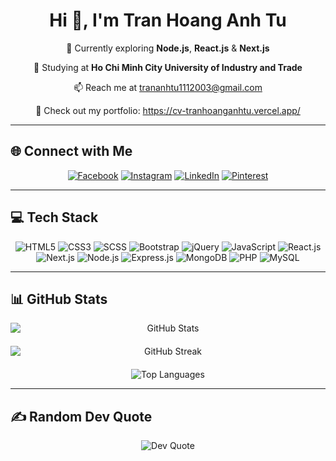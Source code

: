 <h1 align="center">Hi 👋, I'm Tran Hoang Anh Tu</h1> 
<p align="center">🌱 Currently exploring <strong>Node.js</strong>, <strong>React.js</strong> & <strong>Next.js</strong></p> 
<p align="center">🔭 Studying at <strong>Ho Chi Minh City University of Industry and Trade</strong></p> 
<p align="center">📫 Reach me at <a href="mailto:trananhtu1112003@gmail.com">trananhtu1112003@gmail.com</a></p> 
<p align="center">💼 Check out my portfolio: <a href="https://cv-tranhoanganhtu.vercel.app/">https://cv-tranhoanganhtu.vercel.app/</a></p>  

---

## 🌐 Connect with Me
<div align="center">   
  <a href="https://facebook.com/trhgatu"><img src="https://img.shields.io/badge/Facebook-%231877F2.svg?style=for-the-badge&logo=Facebook&logoColor=white" alt="Facebook"/></a>   
  <a href="https://instagram.com/th_atu"><img src="https://img.shields.io/badge/Instagram-%23E4405F.svg?style=for-the-badge&logo=Instagram&logoColor=white" alt="Instagram"/></a>   
  <a href="https://linkedin.com/in/tranhoanganhtu"><img src="https://img.shields.io/badge/LinkedIn-%230077B5.svg?style=for-the-badge&logo=linkedin&logoColor=white" alt="LinkedIn"/></a>   
  <a href="https://pinterest.com/trhgatu"><img src="https://img.shields.io/badge/Pinterest-%23E60023.svg?style=for-the-badge&logo=Pinterest&logoColor=white" alt="Pinterest"/></a> 
</div>  

---

## 💻 Tech Stack
<div align="center">   
  <img src="https://img.shields.io/badge/HTML5-%23E34F26.svg?style=for-the-badge&logo=html5&logoColor=white" alt="HTML5"/>   
  <img src="https://img.shields.io/badge/CSS3-%231572B6.svg?style=for-the-badge&logo=css3&logoColor=white" alt="CSS3"/>   
  <img src="https://img.shields.io/badge/SCSS-%23CC6699.svg?style=for-the-badge&logo=sass&logoColor=white" alt="SCSS"/>   
  <img src="https://img.shields.io/badge/Bootstrap-%238511FA.svg?style=for-the-badge&logo=bootstrap&logoColor=white" alt="Bootstrap"/>   
  <img src="https://img.shields.io/badge/jQuery-%230769AD.svg?style=for-the-badge&logo=jquery&logoColor=white" alt="jQuery"/>   
  <img src="https://img.shields.io/badge/JavaScript-%23323330.svg?style=for-the-badge&logo=javascript&logoColor=%23F7DF1E" alt="JavaScript"/>   
  <img src="https://img.shields.io/badge/React.js-%2361DAFB?style=for-the-badge&logo=react&logoColor=white" alt="React.js"/>   
  <img src="https://img.shields.io/badge/Next.js-%23000000.svg?style=for-the-badge&logo=next.js&logoColor=white" alt="Next.js"/>   
  <img src="https://img.shields.io/badge/Node.js-%236DA55F?style=for-the-badge&logo=node.js&logoColor=white" alt="Node.js"/>   
  <img src="https://img.shields.io/badge/Express.js-%23404d59.svg?style=for-the-badge&logo=express&logoColor=%2361DAFB" alt="Express.js"/>   
  <img src="https://img.shields.io/badge/MongoDB-%234ea94b.svg?style=for-the-badge&logo=mongodb&logoColor=white" alt="MongoDB"/>   
  <img src="https://img.shields.io/badge/PHP-%23777BB4.svg?style=for-the-badge&logo=php&logoColor=white" alt="PHP"/>   
  <img src="https://img.shields.io/badge/MySQL-%234479A1.svg?style=for-the-badge&logo=mysql&logoColor=white" alt="MySQL"/> 
</div>  

---


## 📊 GitHub Stats
<div align="center" style="display: grid; grid-template-columns: repeat(auto-fit, minmax(300px, 1fr)); gap: 20px; align-items: center;">
  <img src="https://github-readme-stats.vercel.app/api?username=trhgatu&theme=dark&hide_border=false&include_all_commits=true&count_private=true" alt="GitHub Stats"/>
  <img src="https://github-readme-streak-stats.herokuapp.com/?user=trhgatu&theme=dark&hide_border=false" alt="GitHub Streak"/>
</div>
<div align="center" style="margin-top: 20px;">
  <img src="https://github-readme-stats.vercel.app/api/top-langs/?username=trhgatu&theme=dark&hide_border=false&include_all_commits=true&count_private=true&layout=compact" alt="Top Languages"/>
</div>
 

---

## ✍️ Random Dev Quote
<div align="center" width="100%">   
  <img src="https://quotes-github-readme.vercel.app/api?type=vertical&theme=tokyonight" alt="Dev Quote"/> 
</div>
